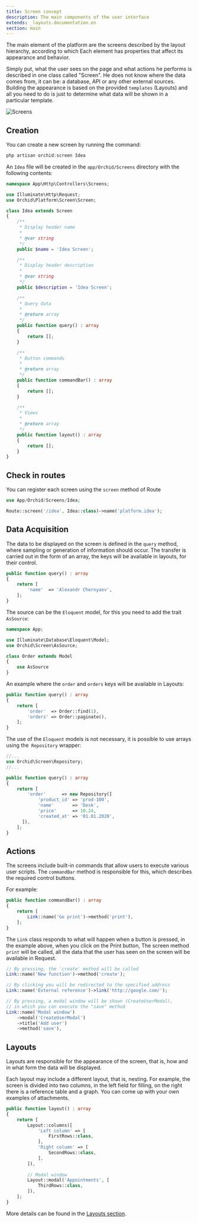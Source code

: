 ```yaml
---
title: Screen concept
description: The main components of the user interface
extends: _layouts.documentation.en
section: main
---
```


The main element of the platform are the screens described by the layout hierarchy, according to which
Each element has properties that affect its appearance and behavior.

Simply put, what the user sees on the page and what actions he performs is described in one class called "Screen". He does not know where the data comes from, it can be: a database, API or any other external sources. Building the appearance is based on the provided `templates` (Layouts) and all you need to do is just to determine what data will be shown in a particular template.

![Screens](https://orchid.software/assets/img/scheme/screens.jpg)

## Creation

You can create a new screen by running the command:

```php
php artisan orchid:screen Idea
```

An `Idea` file will be created in the `app/Orchid/Screens` directory with the following contents:

```php
namespace App\Http\Controllers\Screens;

use Illuminate\Http\Request;
use Orchid\Platform\Screen\Screen;

class Idea extends Screen
{
    /**
     * Display header name
     *
     * @var string
     */
    public $name = 'Idea Screen';

    /**
     * Display header description
     *
     * @var string
     */
    public $description = 'Idea Screen';

    /**
     * Query data
     *
     * @return array
     */
    public function query() : array
    {
        return [];
    }

    /**
     * Button commands
     *
     * @return array
     */
    public function commandBar() : array
    {
        return [];
    }

    /**
     * Views
     *
     * @return array
     */
    public function layout() : array
    {
        return [];
    }
}

```

## Check in routes

You can register each screen using the `screen` method of Route

```php
use App/Orchid/Screens/Idea;

Route::screen('/idea', Idea::class)->name('platform.idea');
```


## Data Acquisition

The data to be displayed on the screen is defined in the `query` method, where sampling or generation of information should occur.
The transfer is carried out in the form of an array, the keys will be available in layouts, for their control.

```php
public function query() : array
{
    return [
        'name'  => 'Alexandr Chernyaev',
    ];
}
```

The source can be the `Eloquent` model, for this you need to add the trait` AsSource`:

```php
namespace App;

use Illuminate\Database\Eloquent\Model;
use Orchid\Screen\AsSource;

class Order extends Model
{
    use AsSource
}
```

An example where the `order` and `orders` keys will be available in Layouts:

```php
public function query() : array
{
    return [
        'order'  => Order::find(1),
        'orders' => Order::paginate(),
    ];
}
```

The use of the `Eloquent` models is not necessary, it is possible to use arrays using the` Repository` wrapper:

```php
//...
use Orchid\Screen\Repository;    
//...

public function query() : array
{
    return [
        'order'      => new Repository([
            'product_id' => 'prod-100',
            'name'       => 'Desk',
            'price'      => 10.24,
            'created_at' => '01.01.2020',
      ]),
    ];
}
```



## Actions

The screens include built-in commands that allow users to execute various user scripts.
The `commandBar` method is responsible for this, which describes the required control buttons.

For example:

```php
public function commandBar() : array
{
    return [
        Link::name('Go print')->method('print'),
    ];
}
```

The `Link` class responds to what will happen when a button is pressed, in the example above, when you click on the Print button,
The screen method `print` will be called, all the data that the user has seen on the screen will be available in Request.

```php
// By pressing, the 'create' method will be called
Link::name('New function')->method('create');

// By clicking you will be redirected to the specified address
Link::name('External reference')->link('http://google.com/');

// By pressing, a modal window will be shown (CreateUserModal),
// in which you can execute the "save" method
Link::name('Modal window')
    ->modal('CreateUserModal')
    ->title('Add user')
    ->method('save'),
```


## Layouts

Layouts are responsible for the appearance of the screen, that is, how and in what form the data will be displayed.

Each layout may include a different layout, that is, nesting.
For example, the screen is divided into two columns, in the left field for filling, on the right there is a reference table and a graph.
You can come up with your own examples of attachments.


```php
public function layout() : array
{
    return [
        Layout::columns([
            'Left column' => [
                FirstRows::class,
            ],
            'Right column' => [
                SecondRows::class,
            ],
        ]),
        
        // Modal window
        Layout::modal('Appointments', [
            ThirdRows::class,
        ]),
    ];
}
```

More details can be found in the [Layouts section](/en/docs/layouts/).
